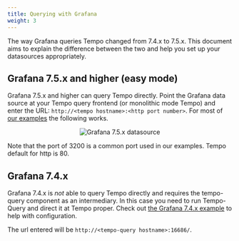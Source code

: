 ```yaml
---
title: Querying with Grafana
weight: 3
---
```


The way Grafana queries Tempo changed from 7.4.x to 7.5.x. This document aims to explain the difference between the two
and help you set up your datasources appropriately.

## Grafana 7.5.x and higher (easy mode)

Grafana 7.5.x and higher can query Tempo directly. Point the Grafana data source at your Tempo query frontend (or monolithic mode Tempo) and enter the URL: `http://<tempo hostname>:<http port number>`. For most of [our examples](https://github.com/grafana/tempo/tree/main/example/docker-compose) the following works.

<p align="center"><img src="../ds75.png" alt="Grafana 7.5.x datasource"></p>

Note that the port of 3200 is a common port used in our examples. Tempo default for http is 80.


## Grafana 7.4.x

Grafana 7.4.x is *not* able to query Tempo directly and requires the tempo-query component as an intermediary. In this case
you need to run Tempo-Query and direct it at Tempo proper. Check out [the Grafana 7.4.x example](https://github.com/grafana/tempo/tree/main/example/docker-compose/grafana7.4) to help with configuration.

The url entered will be `http://<tempo-query hostname>:16686/`.
